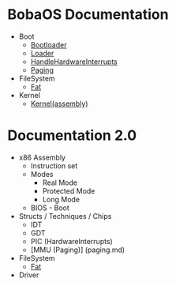 # BobaOS Documentation
- Boot
    - [Bootloader](boot/Boot.md)
    - [Loader](boot/Loader.md)
    - [HandleHardwareInterrupts](boot/HardwareInterrupts.md)
    - [Paging](paging.md)
- FileSystem
    - [Fat](fs/Fat.md)
- Kernel
    - [Kernel(assembly)](kernel/kernel.asm.md)
# Documentation 2.0
- x86 Assembly
    - Instruction set
    - Modes
        - Real Mode
        - Protected Mode
        - Long Mode
    - BIOS - Boot
- Structs / Techniques / Chips
    - IDT
    - GDT
    - PIC (HardwareInterrupts)
    - [MMU (Paging)] (paging.md)
- FileSystem
    - [Fat](fs/Fat.md)
- Driver